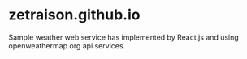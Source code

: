 # zetraison.github.io

Sample weather web service has implemented by React.js and using openweathermap.org api services.
